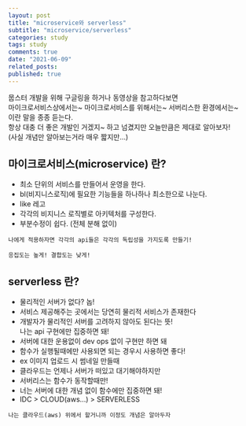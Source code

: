 ```yaml
---
layout: post
title: "microservice와 serverless"
subtitle: "microservice/serverless"
categories: study
tags: study
comments: true
date: "2021-06-09"
related_posts:
published: true
---
```


뭅스터 개발을 위해 구글링을 하거나 동영상을 참고하다보면
<br>마이크로서비스상에서는~ 마이크로서비스를 위해서는~ 서버리스한 환경에서는~ <br>
이란 말을 종종 듣는다.<br>
항상 대충 더 좋은 개발인 거겠지~ 하고 넘겼지만 오늘만큼은 제대로 알아보자!<br>
(사실 개념만 알아보는거라 매우 짧지만...)

## 마이크로서비스(microservice) 란?

- 최소 단위의 서비스를 만들어서 운영을 한다.
- bl(비지니스로직)에 필요한 기능들을 하나하나 최소한으로 나눈다.
- like 레고
- 각각의 비지니스 로직별로 아키텍처를 구성한다.
- 부분수정이 쉽다. (전체 분해 없이)

`나에게 적용하자면 각각의 api들은 각각의 독립성을 가지도록 만들기!`
<br>

`응집도는 높게! 결합도는 낮게!`

## serverless 란?

- 물리적인 서버가 없다? 놉!
- 서비스 제공해주는 곳에서는 당연히 물리적 서비스가 존재한다
- 개발자가 물리적인 서버를 고려하지 않아도 된다는 뜻! <br>나는 api 구현에만 집중하면 돼!
- 서버에 대한 운용없이 dev ops 없이 구현만 하면 돼
- 함수가 실행될때에만 사용되면 되는 경우시 사용하면 좋다!
- ex 이미지 업로드 시 썸네일 만들때
- 클라우드는 언제나 서버가 떠있고 대기해야하지만
- 서버리스는 함수가 동작할때만!
- 너는 서버에 대한 개념 없이 함수에만 집중하면 돼!
- IDC > CLOUD(aws...) > SERVERLESS

`나는 클라우드(aws) 위에서 할거니까 이정도 개념은 알아두자`
